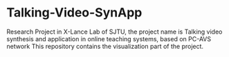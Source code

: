 # Talking-Video-SynApp
Research Project in X-Lance Lab of SJTU,  the project name is Talking video synthesis and application in online teaching systems, based on PC-AVS network
This repository contains the visualization part of the project.
